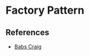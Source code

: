 # Factory Pattern
>

## References
- [Babs Craig]

[Babs Craig]: https://medium.com/@thebabscraig/javascript-design-patterns-part-1-the-factory-pattern-5f135e881192
